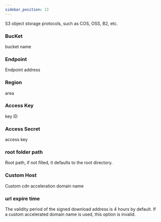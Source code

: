 ```yaml
---
sidebar_position: 13
---
```


S3 object storage protocols, such as COS, OSS, B2, etc.

### BucKet

bucket name

### Endpoint

Endpoint address

### Region

area

### Access Key

key ID

### Access Secret

access key

### root folder path

Root path, if not filled, it defaults to the root directory.

### Custom Host

Custom cdn acceleration domain name

### url expire time

The validity period of the signed download address is 4 hours by default. If a custom accelerated domain name is used, this option is invalid.